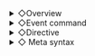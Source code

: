 <details>
<summary>◇Overview</summary>
    TPC! TPC!
   
    Pass the source file as the first argument and run
    Maker 2003 + Maniac Patch event commands and
    A tool to generate common events
   
    Grammar is loose and fluffy
   

### ◆ Boot option
    -en                    Output error log in suspicious English    
    -pop                    Show error log in message box
   
   

### ◆Type of value
    Character string                   Enclose in "" or ""
    Numeric                     Decimal and Hexadecimal (0x***)
    Array                     [element 0, element 1, ...]
    block                 { element 0, element 1, ... } or bl { element 0, element 1, ... }
    Constant definitions               Non-symbolic characters and numbers (the beginning is not allowed) and _
    meta variable                 $definition name
    event command         @command name
    subcommand             .command name
    variable                     v[id] or v:id
    Switch                 s[id] or s:id
    String variable               t[id] or t:id
    Variable Manipulation Expression               `Expression


### ◆Comment
    //                      Line comment
    /**/                    Range comment

   
### ◆Reserved words
    def              
    defs              
    defv              
    deft              
    vname
    sname
    tname
    cev
    mev
    mep
    bl
    v
    s
    t
    gv
    gs
    gt
    items
    actors
    members
    ev
    self
    player
    boats
   
    airships
   
    sys
    __fn
    __loop
    __if
    __id
    __str
    __defined



### ◆Common event
    cev

    [argument]
    Array                 Event ID
    Number                 Event ID
    .id(a)              Event ID
   
    String               Event name
    .name(a)            Event name    
   
    .auto              Start condition Automatic start
    .parallel          start condition parallel processing
    .beginBattle        Starting condition At the start of the default battle
    .battleParallel    Start condition Parallel processing in default battle
    .beCalled          Start condition When called (default)
    .cond(n)            Event appearance condition switch
    .ev(n)
    Others               Execution details


    [Sample]
    cev 4, "qwe", .parallel, {      // common event[4] name=qwe  Parallel processing
        "msg"
    }
   

### ◆ Map event
    mev
   
    [argument]
    Array                  
    Number                  
    .id(n)              Event ID
   
    String              
    .name(n)            event name
   
    .parent(n)
    .map(n)            Map ID to place
    .pos(x, y)          Placement position (square)
   
   
    The last specified map ID and event ID will be remembered
    The initial value of the map ID that was memorized when the event was created will be inherited.

   
### ◆Map event page
    mep
   
    [argument]
    Array                  
    Number                  
    .id(n)              Page ID
   
    .ev
    Block             Event Command

    .parent              
    .mev                Map Event ID
   
    .grandParent
    .map                Map ID
   
    .decision          Start condition When the decision key is pressed (default)
    .touched            Start condition When touched by the main character
    .beTouched          Start condition When touched from an event
    .auto              Start condition Automatic start
    .parallel          start condition parallel processing
   
    .body(a, b)        Walking graphic a and position in file b
    .trans
    .transparent        Make the walking graphic translucent
   
    .anim(*)            Animation Settings
        .normal        Normal (default)
        .fixDir        Fixed orientation
        .step          (Normal or fixed orientation) with step
        .fix            Graphics completely fixed
        .spin          4 animations
        .noWalk        Disable walking
       
    .priority(*)        Priority type
        .low            Below the normal character (default)
        .middle        Does not overlap with normal characters
        .high          Above normal characters
       
    .disableOverlap    Does not overlap with another event
   
    .dir(*)            Event Orientation
        .up           
        .right         
        .down          Down (default)
        .left          Left
       
    .pattern            Graphic pattern
        .left               
        .middle        (default)
        .right
   
    .cond(*)            Appearance condition
        Comparison operation         Variable l is equal to r
       
        .sw1(n)        Switch n is on
        .sw2(n)        Switch n is on
        .item(n)        Possess item n
        .actor(n)      Hero n is at the party
        .timer1(n)      Remaining seconds of timer 1 is less than or equal to n
        .timer2(n)      Remaining seconds of timer 2 is less than or equal to n
       
    .action(*)          Action
        .freq(n)        Movement frequency
        .speed(n)      Movement speed
        .repeat        Repeat an action
        .skippable      Ignore if not moveable (default)
        .unskippable    Don't ignore regardless of moveability
       
        .random        Random move
        .vert          Up and down round trip
        .horiz          Left and right round trip
        .approach      Approach the hero
        .away          Run away from the main character
       
        .custom(*)
        Block         Designate movement route

       
    [Moving route]
    .moveUp
    .moveRight
    .moveDown
    .moveLeft
    .moveUpperRight
    .moveLowerRight
    .moveUpperLeft
    .moveLowerLeft
    .moveRandom
    .moveToward
    .moveAway
    .moveForward
    .faceUp
    .faceRight
    .faceDown
    .faceLeft
    .turnRight
    .turnLeft
    .turnBack
    .turnSide
    .turnRandom
    .turnToward
    .turnAway
    .pause
    .beginJump
    .endJump
    .fixDir
    .unfixDir
    .speedUp
    .speedDown
    .freqUp
    .freqDown
    .switchOn(id)
    .switchOff(id)
    .setBody(file, idx)
    .se(file, vol, pitch, balance)
    .beginThrough
    .endThrough
    .pauseAnim
    .resumeAnim
    .transUp
    .transDown

   
    The initial values of the map ID and event ID that were memorized when the page was created will be inherited.


### ◆ Setting switch/variable names
    sname/vname
   
   
    [argument]
    Array/Number           Current ID
    String               Name currently assigned to ID
   
    .expand(a)         Secure the minimum number of elements a
    .shrink            Remove trailing blank name elements

    .pad(a)            Add an empty character name to a items from the current ID
    .pad(a)            Add an empty character name to the specified range a

    .wipe              Clear all original names
    .append            Do not clear original name (default)



### ◆ Command notation
    @name.subname(arg1, arg2, ...)   
    @name.subname arg1, arg2, ...
    @name.subname arg1  arg2  ...
    @name.subname {
        arg1
        arg2
        ...
    }
   
    Some arguments take additional arguments
   
    @name.subname arg1(subarg1, ...), arg2
   
   
    As a general rule, command arguments are in no particular order (*there are exceptions),
    The order of arguments is fixed
    Unnecessary command arguments can be omitted.
   
   
    Subcommands with a fixed number of arguments return excess arguments.
   
    @timer.set5.timer2
   
    The command above is interpreted as follows,
   
    @timer(.set(5, .timer2))
   
    The return sets the value as expected
   
    @timer(.set(5), .timer2)
   
   
    If the argument is an array, the argument can be written between @name and .subname
   
    @pic.erase [10]
    @pic[10].erase
   
    The last @name described is remembered and can be omitted when using the same one continuously
    Also, arguments written between @name and .subname are inherited
   
    @pic[2].show "qwe"
    .move.pos(160, 120).time(6).wait    //@> Move picture: [2]
    .erase                              //@> Erase Picture: [2]
   
   
    Multiple operations on the same item will be overwritten by the last change
   
    @party.item[1].add(5).sub(3)        //@> Increase or decrease item: item[1] -= 3
   

</details>
<details>
<summary>◇Event command</summary>
    @msg.show                  Show text    
    @msg.opt                    Setting text options
    @msg.option                Set text options
    @msg.face
    @msg.choice
    @msg.input
    @msg.inputNum
    @msg.hook                   
   
    @timer
   
    @party.money
    @party.item
    @party.member
   
    @actor.exp
    @actor.level
    @actor.param
    @actor.skill
    @actor.equip
    @actor.equipment
    @actor.hp
    @actor.mp
    @actor.state
    @actor.recoverAll
    @actor.damage
    @actor.name
    @actor.nickname
    @actor.face
    @actor.faceset
    @actor.body
    @actor.charset
    @actor.inputName
    @actor.class
    @actor.cmd
    @actor.multipleAct
   
    @player.setPos
    @player.getPos
    @player.trans
    @player.transparent
   
    @vehicle.body
    @vehicle.charset
    @vehicle.ride
    @vehicle.setPos
   
    @sys.bgm
    @sys.se
    @sys.skin
    @sys.transition
    @sys.call
    @sys.limitation
    @sys.gameover
    @sys.reset
    @sys.shutdown
    @sys.gameOpt
    @sys.gameOption
    @sys.wait
    @wait
    @sys.getInfo
    @sys.fullscreen
    @sys.partyMenu
    @sys.menuAccess
    @sys.loadMenu
    @sys.optionMenu
   
    @shop
    @inn
   
    @map.getPlayerPos
    @map.setPlayerPos
    @map.setVehiclePos
    @map.setEv
    @map.setEvPos
    @map.setEventPos
    @map.getTerrain
    @map.getEv
    @map.tileset
    @map.parallax
    @map.replaceTile
    @map.rewrite
   
    @scr.hide
    @scr.show
    @scr.tint
    @scr.flash
    @scr.shake
    @scr.scroll
    @scr.weather
   
    @btl.encounterRate
    @btl.begin
    @btl.atbMode
    @btl.hook
    @btl.atb
    @btl.cmdex
    @btl.getInfo
    @btl.forceEscape
    @btl.if
    @btl.cev
    @btl.abort
    @btl.backdrop
    @btl.anim
   
    @enemy.hp
    @enemy.mp
    @enemy.state
    @enemy.appear
   
    @pic.show
    @pic.move
    @pic.erase
    @pic.strpic
    @pic.getInfo
    @pic.setId
    @pic.setPixel
    @pic.drawTile
   
    @img.save
   
    @label.set
    @label.jump
    @goto
   
    @loop
    @countUp
    @countDown
    @while
    @doWhile
    @foreach
    @break
    @continue
   
    @bgm.play
    @bgm.stop
    @bgm.fadeout
    @bgm.store
    @bgm.restore
   
    @se.play
    @se.stop
   
    @movie.play
   
    @key.input
    @key.inputEx
   
    @anim.show
   
    @ev.setPos
    @ev.swap
    @ev.setAction
    @ev.setAnim
    @ev.flash
    @ev.execAction
    @ev.stopAction
    @ev.abort
    @ev.erase
    @ev.call
    @call
   
    @save.getInfo
    @save.save
    @save.load
   
    @gsave
    @mouse
    @comment
    @cmd
    @if
    v
    s
    t
   
    @raw
   
   
### ◆ Text <a id='Text'></a>
    @msg.show
   
    [argument]
    String                   Text
    .br                    Line break
    Other                   Convert to string
   
    Multiple arguments are concatenated
    In addition, the following description in the source is interpreted as text display
   
    Single string             "txt" or "sentence"
   
   
   
### ◆ Display Text Options <a id='Display Text Options'></a>
    @msg.opt
   
    [argument]
    .opaq                  Normal window (default)
    .trans             
    .transparent            Transparent window
    .top                    Top placement
    .middle                centered
    .bottom                Bottom alignment (default)
    .varyPos                Change the placement to match the main character
    .allowEventMove        Allow moving events while viewing
   
    .size(a, b)            Text window width a and height b 0, no change
   
    .font(a, b)            Text window font name a and size b
   
   
### ◆ Change Faceset <a id='Change Faceset'></a>
    @msg.face
   
    [argument]
    Character string                   File name
    String variable               File name
   
    Numeric value                     File index
    Variable                     File index
    a..b                    Animated index a~b
   
    .left                  Left alignment (default)
    .right                  Right placement
    .hrev                
    .hreverse              Flip horizontally
    .force                  Forced change even in situations where movement is suppressed, such as when text is being displayed.

    [Arguments for animation]
    .interval(a, b, c)      Wait time. Base frame a, random number increase/decrease b, flag c to limit random numbers to addition
    .fpc(a, b, c)           Display time for one image. Base frame a, random number increase/decrease b, flag c to limit random numbers to addition
    .once                  Do not loop animation
    .loopback(a)            Loop back after finishing the specified range. Flag a for whether to set an interval by wrapping
   

### ◆ Show Choices<a id='Show Choices'></a>
    @msg.choice

    [argument]
    .case                  Each choice
    .cancel                Cancel behavior
   
    [argument of case]   
    String                   Choice text
    Others                     Execution details of options
   
    [argument for cancel]
    String                   Optional Choice Text
    Numeric                     Index of optional choices
    .ignore                Ignore (default)
    Others                     Execution contents at the time of cancellation
   

### ◆ Input Number <a id='Input Number'></a>
    @msg.input
    @msg.inputNum
   
    [argument]
    .digit(n)         Number of digits
    .dst(n)            Variable to receive result
   
   
### ◆ TPC | Control Text Processing <a id='TPC | Control Text Processing'></a>
    @msg.hook
   
    .e                  Watch for \e in sentences
    .showing            Monitor window creation
    .closing            Observe window destruction
    .blit              Monitor character drawing
   
    .cev(a)            Common event a to receive notification
   
    .sys(v[a], t[b])    Head a of variables that receive arguments from the system, head b of string variables
    .user(v[a], t[b])  Head a of variables that receive arguments from the user, head b of string variables
   
   
   
### ◆ Timer Operation <a id='Timer Operation'></a>
    @timer

    [argument]
    .set(n)            seconds
    .start              start
    .stop              stop
    .show              Show Timer
    .continueInBattle  Continue during battle
    .timer1            Operate timer 1 (default)
    .timer2            Operate timer 2
   
   
### ◆Change Gold<a id='Change Gold'></a>
    @party.money
   
    [argument]
    .add(n)            Increase value
    .sub(n)            Decrease value

   
### ◆ Change Items<a id='Change Items'></a>
    @party.item
   
    [argument]
    Array                 Item ID
    .add(n)            Increase value
    .sub(n)            Decrease value


### ◆ Change Party Member <a id='Change Party Member'></a>
    @party.member
   
    [argument]
    .add(n)            Actor to join
    .sub(n)            Leaving actor


### ◆ Change EXP<a id='Change EXP'></a>
    @actor.exp
   
    [argument]
    Array                 Target actor ID
    .all                Target all party members
    .add(n)            Increase value
    .sub(n)            Decrease value
    .notify            Show level up message


### ◆ Change Level <a id='Change Level'></a>
    @actor.level
   
    [argument]
    Array                 Target actor ID
    .all                Target all party members
    .add(n)            Increase value
    .sub(n)            Decrease value
    .notify            Show level up message


### ◆Change Parameters <a id='Change Parameters'></a>
    @actor.param
   
    [argument]
    Array                 Target actor ID
    .all                Target all party members
    .add(n)            Increase value
    .sub(n)            Decrease value
    .hp                Change item to max HP
    .mp                Increase or decrease items to maximum MP
    .atk                Change item to attack power
    .def                Change item to defense
    .mag                Make the increase/decrease item mental
    .spd                Make the increase/decrease item agility
   
   
### ◆ Change Skills <a id='Change Skills'></a>
    @actor.skill
   
    [argument]
    Array                 Target actor ID
    .all                Target all party members
    .add(n)            Skill ID to learn
    .sub(n)            Forgetting Special Skill ID

   
### ◆ Change Equipment <a id='Change Equipment'></a>
    @actor.equipment
   
    [argument]
    Array                 Target actor ID
    .all                Target all party members
    .add(n)            Item ID to equip
    .removeWeapon      Remove Weapon
    .removeShield      Remove the shield
    .removeHelm        Remove the helmet
    .removeArmor        Remove Armor
    .removeAccessory    Remove the decoration
    .clear              Remove all equipment
   

### ◆Change HP <a id='Change HP'></a>
    @actor.hp

    [argument]
    Array                 Target actor ID
    .all                Target all party members
    .add(n)            Increase value
    .sub(n)            Decrease value
    .possibleDie         Allow Manipulation Death    
   
### ◆Change MP <a id='Change MP'></a>
    @actor.mp

    [argument]
    Array                 Target actor ID
    .all                Target all party members
    .add(n)            Increase value
    .sub(n)            Decrease value


### ◆ Change State <a id='Change State'></a>
    @actor.state

    [argument]
    Array                 Target actor ID
    .all                Target all party members
    .add(n)            Status to add
    .sub(n)            Status to release
 
 
### ◆ Recover All <a id='Recover All'></a>
    @actor.recoverAll
   
    [argument]
    Array                 Target actor ID
    .all                Target all party members
   

### ◆ Damage Processing <a id='Damage Processing'></a>
    @actor.damage
   
    [argument]
    Array                 Target actor ID
    .all                Target all party members
    .value(n)          Base damage
    .defModifier(n)    Defense Influence
    .magModifier(n)    Influence of Mental Strength
    .variance(n)         Variance
    .dst(n)            Variable to receive damage value

   
### ◆ Change Actor Name <a id='Change Actor Name'></a>
    @actor.name
   
    [argument]
    Array                 Target actor ID
    String               Name

   
### ◆ Change Actor Nickname <a id='Change Actor Nickname'></a>
    @actor.nickname
   
    [argument]
    Array                 Target actor ID
    String               Title


### ◆ Change Actor Graphic <a id='Change Actor Graphic'></a>
    @actor.body
   
    [argument]
    Array                 Target actor ID
    Character string               File name
    Numeric value                 File index
    .trans              Make translucent

### ◆ Change Actor Faceset <a id='Change Actor Faceset'></a>
    @actor.face
   
    [argument]
    Array                 Target actor ID
    Character string               File name
    Numeric value                 File index
   

### ◆ Change Vehicle Graphic <a id='Change Vehicle Graphic'></a>
    @vehicle.body
   
    [argument]
    Character string               File name
    Numeric value                 File index
    .boat              Targets small boats
    .ship              Target large ships
    .airship            Target an airship
   

### ◆ Change System BGM <a id='Change System BGM'></a>
    @sys.bgm

    [argument]
    Character string               File name
    .battle            Target battle BGM
    .endBattle          Target the battle end BGM
    .inn                Target inn BGM
    .boat              Target small ship BGM
    .ship              Target large ship BGM
    .airship            Target airship BGM
    .gameover          Target game over BGM
    .opt(a, b, c, d)     Set fade-in time, volume, tempo and balance of BGM    

   
### ◆ Change System SE <a id='Change System SE'></a>
    @sys.se
   
    [argument]
    .cursor            Target Cursor SE
    .decision          Target Decision SE
    .cancel            Target Cancel SE
    .buzzer            Target Buzzer SE
    .escape            Target escape SE
    .enemyAttack        Target enemy attack SE
    .enemyDamage        Target enemy damage SE
    .actorDamage        Targets allied damage SE
    .avoid              Target avoid SE
    .defeat            Target Repel SE
    .item              Target item use SE
    .opt(a, b, c)       Set SE volume, tempo and balance    


### ◆ Change System Graphic <a id='Change System Graphic'></a>
    @sys.skin
   
    [argument]
    Character string               File name
    .stretch           
    .tiled              Tile
    .gothic            MS Gothic
    .mincho            MS Mincho
   
   
### ◆ Change Screen Transition <a id='Change Screen Transition'></a>
    @sys.transition
   
    [argument]
    Numeric value                 Switching method
    .transfer_hide      Move (delete)
    .transfer_show      Move (show)
    .beginBattle_hide  Begin battle (delete)
    .beginBattle_show  Begin battle (show)
    .endBattle_hide    End battle (delete)
    .endBattle_show    Battle end (show)


### ◆  Change location
### ◆ Transfer Player <a id='Transfer Player'></a>
    @map.setPlayer
    @map.setPlayerPos 
    @player.setPos
   
    [argument]
    Array                 Map ID
    .pos(x, y)           coordinates
    .retain            Retain the orientation of the player (only when a constant is specified, default)
    .up                Looking up (only when a constant is specified)
    .right              Turn right (only when a constant is specified)
    .down              Looking down (only when a constant is specified)
    .left              Turn left (only when a constant is specified)

   
### ◆ Get Player Location <a id='Get Player Location'></a>
    @map.getPlayerPos
    @map.getPlayer
    @player.getPos
   
    [argument]
    Argument 0               Map ID storage variable
    Argument 1               x-coordinate storage variable
    Argument 2               y-coordinate storage variable

   
### ◆ Get On/Off Vehicle <a id='Get On/Off Vehicle'></a>
    @vehicle.ride


### ◆Set Vehicle Location <a id='Set Vehicle Location'></a>"
    @map.setVehicle
    @map.setVehiclePos
    @vehicle.setPos
   
   
    [argument]
    Array                 Map ID
    .pos(x, y)           coordinates
    .boat              Small boat
    .ship              Large ship
    .airship           
    .retain            Retain orientation (default)
    .up                Looking up
    .right              Turn right
    .down              Looking down
    .left              Turn left
   

### ◆ Set Event Location <a id='Set Event Location'></a>
    @map.setEv
    @map.setEvPos
    @ev.setPos
   
    [argument]
    Array                 Event ID
    .player            Protagonist
    .boat              Small boat
    .ship              Large ship
    .airship           
    .self              This event
   
    .pos(x, y)           coordinates
   
    .retain            Retain orientation (default)
    .up                Looking up
    .right              Turn right
    .down              Looking down
    .left              Turn left
    .face(x)            Face x (up = 0, right, down, left)
   
   
### ◆ Swap Event Location <a id='Swap Event Location'></a>
    @ev.swap
   
    [argument]
    Array                 Event ID
    Numeric value                 ID to be exchanged
    .self              Set the exchange target to this event
   

### ◆ Get Terrain ID <a id='Get Terrain ID'></a>
    @map.getTerrain
   
    [argument]
    .pos(x, y)           coordinates
    .dst(n)            Destination

   
### ◆ Get Event ID <a id='Get Event ID'></a>
    @map.getEv
   
    [argument]
    .pos(x, y)           coordinates
    .dst(n)            Destination

   
### ◆ Hide Screen <a id='Hide Screen'></a>
    @scr.hide
   
    [argument]
    Number                 How to delete
    .default            Follow system switching method (default)


### ◆ Show Screen <a id='Show Screen'></a>
    @scr.show
   
    [argument]
    Numeric value                 Display method
    .default            Follow system switching method (default)


### ◆ Tint Screen <a id='Tint Screen'></a>
    @scr.tint
   
    [argument]
    .rgbs(r, g, b, s)  red, green, blue, saturation
    .time(n)            Time to change n * 0.1 sec
    .wait              Wait until completion


### ◆ Flash Screen <a id='Flash Screen'></a>
    @scr.flash
   
    [argument]
    .rgbv(r, g, b, v)  red, green, blue, strength
    .once(n)            Execute only once Time n * 0.1 sec
    .begin(n)          Flash start time n * 0.1 sec
    .end                  Flash end
    .wait              Wait until completion

   
### ◆ Shake Screen <a id='Shake Screen'></a>
    @scr.shake
   
    [argument]
    .value(a, b)        Strength, Speed
    .once(n)            Execute only once Time n * 0.1 sec
    .begin(n)          Shake start time n * 0.1 sec
    .end                  Shake end
    .wait              Wait until completion

   
### ◆ Scroll Map <a id='Scroll Map'></a>
    @scr.scroll
   
    [argument]
    .fix                  fixed
    .unfix              Unfix
    .restore            Restore position
    .shift(n)          Shift n squares
    .pxShift(h, v)      Shift the specified value horizontally and vertically in units of pixels
    .set(x, y)          Specify coordinates in pixels
    .up
    .right
    .down
    .left              Direction when operation is shift
    .speed(n)          When the operation is shift/restore Movement speed 1-6
              .
    .time              When the operation is pxShift/set Frame to move
    .wait              Wait until completion
    .center            When the operation is set Treat the specified value as the center coordinate
    .relative          When the operation is set Treat the specified value as relative coordinates from the current position
   
   
### ◆ Weather Effect Settings <a id='Weather Effect Settings'></a>
    @scr.weather
   
    [argument]
    .none              None
    .rain                   
    .snow              snow
    .mist              Fog
    .sandstorm         
    .weak              Effect Strength Weak
    .medium            Effect Strength Medium
    .strong            Effect Strength Strong
   

### ◆ Show Picture <a id='Show Picture'></a>
    @pic.show
   
    [argument]
    Array                 Picture ID
    Character string               File name
    String variable           File name
   
    .pos(x, y)           coordinates
    .center            Center coordinates
    .topLeft            Top left coordinates
    .bottomLeft        Bottom left coordinates
    .topRight          Upper right coordinate
    .bottomRight        Bottom right coordinate
    .top                top coordinate
    .bottom            Bottom coordinates
    .left              left coordinate
    .right              right coordinate
   
    .scrollWithMap      Linked map scroll
    .useChromakey      With transparent color
    .chromakey(n)      Specify whether to use transparent color
   
    .scale(n)          Scale factor n%
    .scale2(a, b)      Horizontal expansion rate a%, Vertical b%
   
    .trans(n)              
    .transparency(n)    Transparency
    .rgbs(r, g, b, s)   Hue
   
    .rotate(n)          Rotate effect
    .wave(n)            Wave effect
    .angle(a, b)        Angle designation effect a / b
   
    .multi              Multiplication
    .add                Add
    .overlay            overlay
   
    .hrev
    .hreverse          Flip horizontally
    .vrev
    .vreverse          Flip vertically
    .hvrev
    .hvreverse          Flip horizontally/vertically
   
    .repl(a, b)        Replace letter a at the end of file name with variable b
   
    .grid(a, b)       Split by a, b as a sprite sheet
    .cell(n)            Display ID of the sprite sheet
   
    .anim(n)          
    .animation(n)      Animate the sprite sheet (display frame n per sheet)
    .rangeAnim(a, b, c) Animate with ID[b..c] (display frame a per frame)
   
    .once              Play animation only once
    .repeat            Play animation repeatedly
   
    .mapLayer          Layers in fields
    .battleLayer        Layer in battle

    .eraseWhenTransfer  Erase when moving map
    .eraseWhenEndBattle Erase when the battle ends
    .affectedByTint    Affected by screen tint
    .affectedByFlash    Affected by screen flash
    .affectedByShake    Affected by screen shake
 
 
### ◆ Move Picture <a id='Move Picture'></a>
    @pic.move
   
    [argument]
    Array                 Picture ID
   
    .pos(x, y)           coordinates
    .center            Center coordinates
    .topLeft            Top left coordinates
    .bottomLeft        Bottom left coordinates
    .topRight          Upper right coordinate
    .bottomRight        Bottom right coordinate
    .top                top coordinate
    .bottom            Bottom coordinates
    .left              left coordinate
    .right              right coordinate
   
    .scale(n)          Scale factor n%
    .scale2(a, b)      Horizontal expansion rate a%, Vertical b%
   
    .trans(n)              
    .transparency(n)    Transparency
    .rgbs(r, g, b, s)  Hue (variables can be used)
   
    .rotate(n)          Rotate effect
    .wave(n)            Wave effect
    .angle(a, b)        Angle designation effect a / b
   
    .multi              Multiplication
    .add                Add
    .overlay            overlay
   
    .hrev
    .hreverse          Flip horizontally
    .vrev
    .vreverse          Flip vertically
    .hvrev
    .hvreverse          Flip horizontally/vertically
   
    .time(n)            travel time n * 0.1 sec
    .wait              Wait until completion
 
    .relative          Specify coordinates, magnification, and transparency as relative values
    .keepRgbs          Do not change tint values
    .keepEffect        Do not change special effects
    .keepBlend          Do not change blend mode
    .keepFlip          Do not change the flip state
    .keepTime          Do not change duration
   
 
### ◆ Erase Picture <a id='Erase Picture'></a>
    @pic.erase

    [argument]
    Array                 Picture ID
    .all                Target all pictures
   

### ◆ Show Animation <a id='Show Animation'></a>
    @anim.show
   
    [argument]
    Array                 Battle Anime ID
    Numeric value                 Target event ID
    Variable                 Target event ID

    .target(n)          Target event ID
    .player            player
    .boat              Small boat
    .ship              Large ship    
    .airship           
    .self              This event
   
    .picTarget(a)     Follow picture a
    .pos(a, b)          Display at specified coordinates (a, b)
    .bind(a, b)        Follow the value of variables (a, b)
   
    .buffer(a)         Play in buffer a
   
    .reverse(a)       Whether to reverse a
    .wait              Wait until completion
    .tiled              Arrange across the screen

    * picTarget/pos/bind cannot be used with tiled


### ◆ Show/Hide Player  <a id='Show/Hide Player'></a>
    @player.trans
    @player.transparent

    [argument]
    Numeric value                 Specify status with numeric value
    .on                Transparent
    .off                Unlock
   

### ◆ Flash Event <a id='Flash Event'></a>
    @ev.flash
   
    [argument]
    Array                 Event ID
    .player            player
    .boat              Small boat
    .ship              Large ship    
    .airship           
    .self              This event
   
    .rgbv(r, g, b, v)  red, green, blue, strength
    .time(n)            Time taken for action n * 0.1 sec
    .wait              Wait until completion
   

### ◆ Set Move Route <a id='Set Move Route'></a>
    @ev.setAction
   
    [argument]
    Array                 Event ID
   
    .act
    block             subcommand
   
    .player            player
    .boat              Small boat
    .ship              Large ship    
    .airship           
    .self              This event
   
    .freq(n)            Movement frequency
    .repeat            Repeat an action
    .skippable          Ignore if not moveable (default)
    .unskippable        Do not ignore regardless of moveability

    [subcommand]
    .moveUp
    .moveRight
    .moveDown
    .moveLeft
    .moveUpperRight
    .moveLowerRight
    .moveUpperLeft
    .moveLowerLeft
    .moveRandom
    .moveToward
    .moveAway
    .moveForward
    .faceUp
    .faceRight
    .faceDown
    .faceLeft
    .turnRight
    .turnLeft
    .turnBack
    .turnSide
    .turnRandom
    .turnToward
    .turnAway
    .pause
    .beginJump
    .endJump
    .fixDir
    .unfixDir
    .speedUp
    .speedDown
    .freqUp
    .freqDown
    .switchOn(id)
    .switchOff(id)
    .setBody(file, idx)
    .se(file, vol, pitch, balance)
    .beginThrough
    .endThrough
    .pauseAnim
    .resumeAnim
    .transUp
    .transDown
   

### ◆ TPC | Add Move Route <a id='TPC | Add Move Route'></a>
    @ev.addAction
   
    [argument]
    .moveUp(n)
    .moveRight(n)
    .moveDown(n)
    .moveLeft(n)
    .moveUpperRight(n)
    .moveLowerRight(n)
    .moveUpperLeft(n)
    .moveLowerLeft(n)
    .moveRandom(n)
    .moveRandom(n)
    .moveToward(n)
    .moveAway(n)
    .moveForward(n)            Move n steps to each
    .move(a, b)               Move b steps to a
   
    .faceUp
    .faceRight
    .faceDown
    .faceLeft
    .turnRight
    .turnLeft
    .turnBack
    .turnSide
    .turnRandom
    .turnToward
    .turnAway
    .face(a)                    Face a
   
    .pause
   
    .beginJump
    .endJump
    .jump (a), (b)              Jump a on the x-axis and b on the y-axis from the current position
   
    .fixDir
    .unfixDir
    .setBody(file, idx)
    .se(file, vol, pitch, balance)
    .beginThrough
    .endThrough
    .pauseAnim
    .resumeAnim                  

    .speed(n)                  Set movement speed (-3~2)
    .freq(n)                    Set movement frequency (0-7)
    .switch(id, val)            Switch ID, boolean
    .trans(n)                  Transparency setting (0~7)
   
   
    [Argument a of .move]
    00: Move up
    ...
    11: Forward


    [.face argument a]
    00: Look up
    ...
    10: Face opposite the main character
   
   

### ◆ Wait for All Movement <a id='Wait for All Movement'></a>
    @ev.execAction
   

### ◆ Stop All Movement <a id='Stop All Movement'></a>
    @ev.stopAction

   
### ◆ Wait<a id='Wait'></a>
    @sys.wait
    @wait
   
    [argument]
    Number                 Time n * 0.1 sec
    Variable                 Time n * 0.1 sec
    .input              Wait for key input instead of time
    .frame              Make time units frames
   

### ◆ Play BGM <a id='Play BGM'></a>
    @bgm.play
   
    [argument]
    Character string               File name
    String variable           File name
    .opt(a, b, c, d)     Fade-in time, volume, tempo, balance    

   
    @bgm.stop
   
   

### ◆ Fadeout BGM' <a id='Fadeout BGM'></a>
    @bgm.fadeout
   
    [argument]
    Numeric value                 Fade out time
   

### ◆ Memorize BGM <a id='Memorize BGM'></a>
    @bgm.store


### ◆Play Memorized BGM <a id='Play Memorized BGM'></a>
    @bgm.restore

   
### ◆ Play SE <a id='Play SE'></a>
    @se.play
   
    [argument]
    Character string               File name
    String variable           File name
    .opt(a, b, c)       Volume, Tempo, Balance    


    @se.stop

   
### ◆ Play Movie <a id='Play Movie'></a>
    @movie.play
   
    [argument]
    Character string               File name
    .pos(a, b)         Coordinates
    .size(a, b)         Display size

   
### ◆ Key Input Processing <a id='Key Input Processing'></a>
    @key.input
   
    [argument]
    .dst(n)            Variable to receive result
    .wait              wait until pressed
    .elapsed            Variable to receive time until pressed
   
    .decision           
    .cancel
    .number
    .symbol
    .shift
    .down
    .left
    .right
    .up
   
    .lclick
    .rclick
    .mclick
    .wheelDown
    .wheelUp


### ◆ Change Tileset <a id='Change Tileset'></a>
    @map.tileset
   
    [argument]
    Numeric                 Tileset ID
    Variable                 Tileset ID
   

### ◆ Change Parallax Back <a id='Change Parallax Back'></a>
    @map.parallax
   
    [argument]
    Character string               File name
    .hloop              Loop horizontally
    .vloop              Loop vertically
    .hscroll(n)        Auto scroll horizontally
    .vscroll(n)        Auto scroll vertically

   
### ◆ Change Tile <a id='Change Tile'></a>
    @map.replaceTile
   
    [argument]
    Array                 Original Chip ID
    Number                 Chip ID to replace
    .lower              Lower
    .upper              Upper


### ◆ Set Encounter Rate <a id='Set Encounter Rate'></a>
    @btl.encounterRate
   
    [argument]
    Number                 Steps

### ◆ Set Teleportation Point ??????? <a id='Set Teleportation Point'></a>

    @raw 11810, "", 0, 1, 0, 0, 0, 1     

    @raw 11810, "", 1, 1, 9, 7, 0, 1

    @raw 11810, "", 0, 1, 0, 0, 1, 1

### ◆ Teleportation On/Off  ??????? <a id='Teleportation On/Off'></a>

    @raw 11820, "", 0

    @raw 11820, "", 1

### ◆ Set Escape Location ??????? <a id='Set Escape Location'></a>

    @raw 11830, "", 1, 0, 0, 0, 1

    @raw 11830, "", 1, 0, 0, 1, 1
    
### ◆Change Escape Access ??????? <a id='Change Escape Access'></a>

    @raw 11840, "", 0

    @raw 11840, "", 1



### ◆ TPC | Call System Functions <a id='Call System Functions'></a>
<a id='TPC | Call System Functions'></a>
    @sys.call
   
    [argument]
    .saveMenu         Save screen
    .loadMenu           Load screen    
    .partyMenu          Party Menu
    .optionMenu        Options window
    .licenseMenu         License Window    
    .debugMenu         Debug Window    
    .toggleScreen      Toggle full screen mode
    .f12                GAME RESET
   
    .pause              Pause (debug window only)

   
### ◆ TPC | Control System Functions <a id='Control System Functions'></a>
<a id='TPC | Control System Functions'></a>
    @sys.limitation
   
    [argument]
    .saveMenu          Disable save screen
    .partyMenu          Ban party menu
    .toggleScreen      Disable screen switching (F4)
    .optionMenu        Disable option window (F5)
    .debugMenu          Disable debug window (F9)
    .f12                Disable game reset (F12)
   
   
   
### ◆ Label <a id='Label'></a>
    @label.set
   
    [argument]
    Numeric value                 Label number
    Character string               Label name (number automatically assigned)
   
   
    The following description is also possible
   
    (label name):
   
   
### ◆Jump to Label <a id='Jump to Label'></a>
    @label.jump
    @goto
   
    [argument]
    Numeric value                 Label number
    Character string               Label name (number automatically assigned)

   
### ◆ Loop <a id='Loop'></a>
    Infinite loop/number of times
   
    @loop
   
    [argument]
    Number                  
    variables
    Switch             Loop count
    .inf                Infinite loop (default)
    .dst                Variable that receives the index (only when specifying the number of times)
    Others               Loop content

   
    Count Up/Count Down
   
    @countUp / @countDown
   
    [argument]
    Range                 Range to count
    .dst                Variable to receive index
    Others               Loop content

   
    Conditional loops
   
    @while / @doWhile
   
    [argument]
    Comparison operations             Conditional expressions (==, >=, <=, >, <, !=)
    .dst                Variable to receive index
    Others               Loop content
   
   
    Element enumeration
   
### ◆ TPC | foreach <a id='TPC | foreach'></a>
    @foreach
   
    [Arguments for temporary arrays]
    Array                 Elements to enumerate (constants, variables, variable numbers)
    .dst                element, variable receiving index
    Others               Loop content
   
    [Arguments for pointer arrays]
    variable                 head of array
    .cnt                Number of elements
    .dst                element, variable receiving index
    Others               Loop content

    [Arguments for map events]
    .mev
    .dst                Variable to receive event ID, index
    Others               Loop content


### ◆ Break Loop <a id='Break Loop'></a>
    @break
   
    [argument]
    Numeric value                 Number of blocks to escape
    .level(n)          Number of blocks to exit
   
   

### ◆Continue <a id='Continue'></a>
    @continue
   
    [argument]
    Numeric value                 Number of blocks to escape
    .level(n)          Number of blocks to exit
   
   

### ◆ End Event Processing <a id='End Event Processing'></a>
    @ev.abort
   

### ◆ Erase Event <a id='Erase Event'></a>
    @ev.erase
   
   
### ◆ Call Event <a id='Call Event'></a>
    @ev.call
    @call
   
    [argument]
    .cev(n)
    .cmn(n)
    .common(n)          Common Event ID
    .mev(a, b)
    .map(a, b)          map event ID, page
   

### ◆ Comment<a id='Comment'></a>
    @comment
   
    [argument]
    Character string               Comment content
   
   
### ◆ Game Over <a id='Game Over'></a>
    @sys.gameover
   
   
### ◆ Return to Title Screen <a id='Return to Title Screen'></a>
    @sys.reset
   
   
### ◆ Exit Game <a id='Exit Game'></a>
    @sys.shutdown
   
   
### ◆ MNC | Get Save Info <a id='MNC | Get Save Info'></a>
    @save.getInfo
   
    [argument]
    Array                 Save number
    .datetime(a, b)    Variables that receive date and time
    .leader(a, b)      Variable that receives the leader member's level and HP
    .level(a)          Variable to receive the level of the first member
    .hp(a)              Variable to receive the HP of the first member
    .name(a)            A string variable that receives the name of the first member
    .face(a, b, c, d)   Picture ID to draw the member's face graphic
   
   
### ◆ MNC | Save <a id='MNC | Save'></a>
    @save.save
   
    [argument]
   
    Array                 Save number
    .res(n)
    .result(n)          Variable to receive save result
   
   
### ◆ MNC | Load <a id='MNC | Load'></a>
    @save.load
   
    [argument]
   
    Array                 Save number
    .disableFileCheck  Disable file content checking
    .disableBlackout    Disable blackout on load
   
   ### ◆ MNC | End Load Processing (Do Nothing) ???????<a id='MNC | End Load Processing (Do Nothing)'></a>

    @raw 3004, ""
   
### ◆ MNC | Get/Set Mouse Position <a id='MNC | Get Mouse Position'></a> <a id='MNC | Set Mouse Position'></a>
    @mouse
   
    [argument]
    .getPos(a, b)      Variable to receive coordinates
    .setPos(a, b)       Coordinates to set
   
   
### ◆ MNC | Show String Picture <a id='MNC | Show String Picture'></a>
    @pic.strpic
   
    [argument]
    Array                 Picture ID
    String               Drawing Text
   
    .pos(a, b)          Display position
    .center            Center coordinates
    .topLeft            Top left coordinates
    .bottomLeft        Bottom left coordinates
    .topRight          Upper right coordinate
    .bottomRight        Bottom right coordinate
    .top                top coordinate
    .bottom            Bottom coordinates
    .left              left coordinate
    .right              right coordinate

    .scrollWithMap      Linked map scroll
    .useChromakey      With transparent color
    .chromakey(n)      Set transparent color
   
    .scale(n)          Scale factor n%
    .scale2(a, b)      Horizontal expansion rate a%, Vertical b%

    .trans(n)           Transparency n%
    .rgbs(r, g, b, s)   Hue
   
    .size(a, b)         Picture size
    .font(a, b)        Font name, font size
    .skin(a)            Graphic filename to use for drawing
   
    .noframe            Disable window borders
    .noGradation        Disable character gradation
    .noShadow          Disable character shadows
    .noPadding          Disable padding outside characters
   
    .nobg              Don't draw window backgrounds
    .stretch            Stretch drawing
    .tiled              Tile
   
    .bold             
    .charSpacing(n)    Character spacing
    .lineSpacing(n)    Line spacing
    .spacing(a, b)      Character/line spacing
   
    .rotate(n)          Rotate effect
    .wave(n)            Wave effect
    .angle(a, b)        Angle designation effect a / b
   
    .multi              Multiplication
    .add                Add
    .overlay            overlay
   
    .hrev
    .hreverse          Flip horizontally
    .vrev
    .vreverse          Flip vertically
    .hvrev
    .hvreverse          Flip horizontally/vertically
   
    .mapLayer          Layers in fields
    .battleLayer        Layer in battle

    .eraseWhenTransfer  Erase when moving map
    .eraseWhenEndBattle Erase when the battle ends
    .affectedByTint    Affected by screen tint
    .affectedByFlash    Affected by screen flash
    .affectedByShake    Affected by screen shake
   
   
### ◆ MNC | Get Picture Info <a id='MNC | Get Picture Info'></a>
    @pic.getInfo
   
    [Argument for rectangle]
    Array                         Picture ID
    .baseRect(a, b, c, d)       Rectangle without scaling
    .currentRect(a, b, c, d)    The current rectangle
    .goalRect(a, b, c, d)       Rectangle after moving
   
    .xywh                      Let the rectangle be x, y, w, h
    .ltrb                      Let the rectangle values ​​be left, top, right, bottom
    .cewh                      Let the rectangle values ​​be cx, cy, w, h
   
    [Argument for pixels]
    Array                         Picture ID
    .pixel(a, b, c, d)           Rectangle to get (xywh)    
   
    .dst(a)                    Result destination
    .ignoreA                    Ignore pixel alpha
    .dynamic                    Get value with effect
    .static                    Get value without effect (default)


### ◆ TPC | Edit Picture <a id='TPC | Edit Picture'></a>
    @pic.setPixel
   
    [argument]
    Array                         Picture ID
    .xywh(a, b, c, d)           Rectangle to change    
    .src(a)                    Start of variable number where pixel information is stored
   
    .opaq                      Always set pixel A to 0xFF regardless of the specified value.
    .skipTrans
    .skipTransparent            Do not apply transparent pixel data


### ◆TPC | Edit Picture (Tile) <a id='TPC | Edit Picture (Tile)'></a>
    @pic.drawTile
   
    [argument]
    Array                         Picture ID
    .xywh(a, b, c, d)           Rectangle to change    
    .src(a)                    Start of variable number where tile ID is stored
    .lower                      Draw the lower layer
    .upper                      Draw the upper layer

    .single (n)               Draw with a single tile n
    .range (n)                  Read tile IDs in the specified range from variable n

    .disableAutoTile            Disable auto-tiling in underlying drawing
    .wipe                      Clear the specified range before drawing

    .tilesetId (n)              Tileset to use for drawing
    .pattern (n)                Anime pattern
   
    *The tile ID is the same as the "Rewrite map" command.
    * Use the current map by specifying 0 for tilesetId
    * Use the same pattern as the map by specifying -1 for the pattern    

   
### ◆ TPC | Output Image <a id='TPC | Output Image'></a>
    @img.save
   
    [argument]
    .screen                    Target the game screen
    .pic(a)                    Target pictures
   
    .static                    (Picture) Does not reflect color tone/flash
    .dynamic                    (Picture) Reflect color and flash
   
    .opaq                      Make all pixels opaque (for pictures)
   
    .dst(n)                      Output file name
   
   
### ◆ MNC | Key Input Processing EX <a id='MNC | Key Input Processing EX'></a>
    @key.inputEx
   
    [argument]
    .keybd                      Get keyboard status
    .keybdWithBind              Get keyboard state with bind
    .keyCode(n)                Get key state for code n
    .joy                        Get joypad status
    .getBind                    Get the joypad binding status
    .setBind                    Set joypad binding state
   
    .src(n)                    
    .dst(n)                    Start of variable used to get or set
   
   
### ◆ MNC | Rewrite Map <a id='MNC | Rewrite Map'></a>
    @map.rewrite
   
    [argument]
    .pos(a, b)                  Start point of rewriting position
    .size(a, b)                Rewriting range
    .xywh(a, b, c, d)           Starting point and range of rewrite position
    .lower                      Make the target the lower layer
    .upper                      Make the target the upper layer
    .single(n)                  Rewrite with a single tile n
    .range(n)                  Read tile IDs in the specified range from variable n
    .disableAutoTile            Disable auto-tile processing when rewriting the lower layer


### ◆ MNC | Control Variable Array <a id='MNC | Control Variable Array'></a>
    Copy
    v[tag1].copy(v[tag2], count)

    Swap values
    v[tag1].swap(v[tag2], count)

    Ascending sort
    v[tag1].sort(count)
   
    Descending sort
    v[tag1].sortDescending(count)
   
    Shuffle
    v[tag1].shuffle(count)
   
    Enumeration of values
    v[tag1].enum(beg, count)
   
    Dereference
    v[tag1].deref(v[tag2], count)
   
    Binary operations
    v[tag1].***(v[tag2].count)
   
    .add
    .sub
    .mul
    .div
    .mod
    .or
    .and
    .xor
    .shl
    .shr
   
    [Sort/Shuffle Options]
    .sync(a)                      Head a of the array to be operated in conjunction
   
   
### ◆ MNC | Control Shared Save <a id='MNC | Control Shared Save'></a>

    Open/Close/Save/Save and Close
    @gsave.open
    @gsave.close
    @gsave.save
    @gsave.saveAndClose
   
    Switch/variable/string variable operations
    gs[a].***(s[b], count)
    gv[a].***(v[b], count)
    gt[a].***(t[b], count)
   
    copyto
    copyTo              Copy from shared save
    copy from
    copyfrom            copy to shared save
   

### ◆ MNC | Set Picture ID <a id='MNC | Set Picture ID'></a>
    @pic.setId
   
    [argument]
    Array                 Picture ID
   
    .move(a, b)         move length b to a
    .swap(a, b)         Exchange ID for length b with a
    .slide(a, b)        Shift ID by length b
   
    .ignoreError        Do not make an error for an out-of-range ID operation    



### ◆ MNC | Set Game Option <a id='MNC | Set Game Option'></a>
    @sys.gameOpt
   
    [argument]
    .pauseWhenInactive      Pause When Inactive
    .runWhenInactive        Continue running when inactive    
    .fatal(a, b, c)         Set FPS, test play, message skip
    .picLimit(n)           Set the picture ID limit
    .animLimit(n)         Set the upper limit for the number of battle animations displayed
    .fullFrame              No frame skip
    .oneFifth              Skip rendering once every 5 frames
    .oneThird              Skip rendering once every 3 frames    
    .oneHalf                Skip rendering once every two frames
    .mouse.disableMsgProcession(n)
              .
   
    .btlOrigin                Specify the display position of the default battle screen
        .center            center
        .topLeft           
        .bottomLeft       
        .topRight         
        .bottomRight       
        .top                Top
        .bottom           
        .left              left
        .right             
   
    .winFaceSize(a, b)      Text window face graphic width a, height b
   
   
    * Arguments for this command can be properly divided into multiple commands except for items that overlap
   

### ◆ MNC | Call Command <a id='MNC | Call Command'></a>
    @cmd
   
    [argument]
    Numeric value                 Command code
    String               Command string argument
    Array                 Each argument when directly specifying a numeric argument
    `[(expr), ...]      Arguments when specifying numeric arguments in a formula            
    .args(a, b)        Variable head a and number of elements b when specifying numeric arguments in a variable array

   


### ◆ Conditional Branch <a id='Conditional Branch'></a>
    @if
   
    ・Switch
        s[n]
       
        [argument]
        .isOn                    Switch is ON (default)
        .isOff                    Switch is OFF
       
   
    ・Variables
        l (op) r
       
        [op]
        Comparison operations                 Variable comparisons (==, >=, <=, >, <, !=)
   
   
    ・String variable (TPC | If stringVar)
        String variable (op) String
       
        [op]
        .eq                    l is the same as r
        .neq                      l is not r
        .contains              l contains r
        .notContains            l does not contain r

        [argument]
        .ignoreCase            Ignore Case
   
   
    ・Money
        .money
   
        [argument]
        .geq(n)                  Have more than n money
        .leq(n)                  Your money is n or less
       
   
    ・Timers 1 and 2
        .timer1
        .timer2
       
        [argument]
        .geq(n)                 Remaining seconds is n or more
        .leq(n)                Remaining seconds less than or equal to n
   
   
    ・Items    
        .item
       
        [argument]
        Array                     Item ID
        .exists                Own item
        .notExists              I don't own the item
   
   
    ・Main character
        .
       
        [argument]
        Array                     Hero ID
        .isMember              The main character is at the party
        .isNamed(n)            The main character's name is n
        .level.geq(n)          Hero's level is n or higher
        .hp.geq(n)              Hero's HP is n or more
        .hasSkill(n)            Hero can use special skill n
        .isEquip(n)            Hero is equipped with item n
        .hasState(n)            Hero is in state n
   
   
    ・Character
        .ev
       
        [argument]
        Array                     Character ID
        .player
        .boat
        .ship
        .airship
        .self                  Special Events
       
        [argument for orientation]
        .facingUp              facing up
        .facingRight            .facing right
        .facingDown            facing down
        .facingLeft            facing left
       
        [Argument for existence check]
        .exists
       
   
    ・Vehicles
        .boat
        .ship
        .airship
       
        .isDriven             
       
       
    ・Formula
        `expr                  any expression
       
       
    ・Other
        .triggeredByDecision    Start with decision key
        .bgmHasLooped          BGM goes around
        .saveExists            save exists
        .testPlay              Test play enabled
        .atbWaitMode            ATB wait enabled
        .fullscreen            Full screen state
        .rightAfterLoad        Right after loading
        .enableJoy              Joypad enabled
        .active                Window Active
        .canOutput              File output possible
       
   
   
    .elif(...)              Conditional branching in other cases and execution contents when it is satisfied
    .else(n)                What to do otherwise
   
    Others                   Execution details when the conditions are met
   
 ### ◆ TPC | If stringVar <a id='TPC | If stringVar'></a>
        (related to @if)
        String variable (op) String
       
        [op]
        .eq                    l is the same as r
        .neq                      l is not r
        .contains              l contains r
        .notContains            l does not contain r

        [argument]
        .ignoreCase            Ignore Case
   
   

### ◆ Control Switches <a id='Control Switches'></a>
    s[n].on
    s[n].off
    s[n].toggle
    s[n] = 1
    s[n] = 0
   
   
### ◆ Control Variables <a id='Control Variables'></a>

    [Operation Details]

    v[a] = b                 Assignment    
    v[a] += b              Addition    
    v[a] -= b               subtract
    v[a] *= b              Multiplication
    v[a] /= b               Division
    v[a] %= b              remainder
    v[a] |= b               Or
    v[a] &= b               And
    v[a] ^= b               Xor
    v[a] <<= b               Shl
    v[a] >>= b               Shr
   
    [Special Operands]
    item[a].count           The number of possessions of item a
    item[a].equipCount       Equip count of item a
    actor[a].level          Level of hero a
    actor[a].exp             Current experience of hero a
    actor[a].hp            HP of hero a
    actor[a].mp             MP of hero a
    actor[a].mhp            Maximum HP of hero a
    actor[a].mmp             Maximum MP of hero a
    actor[a].atk           Attack power of hero a
    actor[a].def            Defense of hero a
    actor[a].mag            Mental strength of main character a
    actor[a].spd             Agility of hero a
    actor[a].weapon         Weapon ID of hero a
    actor[a].shield        Shield ID of hero a
    actor[a].armor          Armor ID of hero a
    actor[a].helm          Helm ID of hero a
    actor[a].accessory     Accessory ID of hero a    
    actor[a].id           ID of actor a
    actor[a].gauge          ATB gauge for hero a
    actor[a].reqExp         Exp required for hero a's next level
    member[a].***          *** of party member a (same as .actor)
    ev[a].mapId            Map ID of event a
    ev[a].x               X coordinate of event a
    ev[a].y                Y coordinate of event a
    ev[a].dir             Orientation of event a
    ev[a].scrx               Screen X of event a
    ev[a].scry              Screen Y of event a
    ev[a].id                ID of event a
    enemy[a].hp            HP of enemy character a
    enemy[a].mp            MP of enemy character a
    enemy[a].mhp            Maximum HP of enemy character a
    enemy[a].mmp           Maximum MP of enemy character a
    enemy[a].atk            Attack power of enemy character a
    enemy[a].def            Defense of enemy character a
    enemy[a].mag            Character a's mental strength
    enemy[a].spd            Agility of enemy character a
    enemy[a].id            ID of enemy character a
    enemy[a].gauge          Enemy character a's ATB gauge
    sys.money              Money
    sys.timer1               Remaining seconds of timer 1
    sys.timer2             Remaining seconds of timer 2
    sys.memberCount         Number of party members
    sys.saveCount           Number of saves
    sys.battleCount         Number of battles
    sys.winCount            Number of wins
    sys.loseCount           Number of losses    
    sys.escapeCount         Number of escapes
    sys.tick                 MIDI playing position
    sys.date                Date
    sys.time                Time
    sys.frame              Elapsed frame
    sys.version            Version of Maniacs
    rnd(a, b)                
    pow                      
    sqrt                   
    sin                     
    cos
    atan2
    min
    max
    abs
    clamp
    muldiv
    divmul
    between                Mathematical functions that can be used in variable manipulation expressions
    lerp(a, b, t, td)       a + (t / td) * (b - a)
    sum(id, cnt)            Total value of v[id]..v[id+cnt-1]      
    amin(id, cnt)          Minimum of v[id]..v[id+cnt-1]
    amax(id, cnt)          Maximum value of v[id]..v[id+cnt-1]
   
   
### ◆ TPC | Control String Variables <a id='TPC | Control String Variables'></a>
    t[n]
    t[v[n]]
    t[a..b]
    t[v[a]..v[b]]

    [Operation Details]
    .asg                    Assignment
    .cat                    Concatenation
   
    [string operand]
    String                   Value
    .min(n)                Minimum number of characters
    .extract                Variable expansion within strings
   
    [numeric operand]
    Number                     Value
    .min(n)                Minimum number of digits
   
    [Switch Operands]
    Switch                 Value
    .min(n)                Minimum number of characters
   
    [name operand]
    .actor[a].name
    .skill[a].name
    .item[a].name
    .enemy[a].name
    .troop[a].name
    .terrain[a].name
    .element[a].name
    .state[a].name
    .anim[a].name
    .tileset[a].name
    .s[a].name
    .v[a].name              
    .t[a].name            
    .cev[a].name          
    .class[a].name          
    .anim2[a].name          
    .map[a].name            
    .mev[a].name            
    .member[a].name        Data type
    .static                Get database value
    .dynamic                Get game data value
    .extract                Variable expansion within strings
   
    [description operand]
    .actor[a].desc
    .skill[a].desc
    .item[a].desc
    .member[a].desc        Data type
    .static                Get database value
    .dynamic                Get game data value
    .extract                Variable expansion within strings
   
    [operands of concatenation]
    .cat(a, b, c)           String
    .extract                Variable expansion within strings
   
    [insert operand]
    .ins(a, b, c)          base string a, index b, insertion string c
    .extract                Variable expansion within strings
   
    [operand for partial deletion]
    .rem
    .remove(a, b, c)         base string a, index b, number of characters c
    .extract                Variable expansion within strings
   
    [operand for replacement]
    .rep(a, b, c)          base string a, search string b, replacement string c
    .extract                Variable expansion within strings
   
    [operand of replacement (regular expression)]
    .exrep(a, b, c)      
    .exRep(a, b, c)        Base String a, Search Term b, Replacement String c
    .first                  Only replace the first matching string
    .extract                Variable expansion within strings
   
    [Cut Operand]
    .subs(a, b, c)           base string a, index b, number of characters c
    .extract                Variable expansion within strings
   
    [array operand]
    .join(a, b, c)          delimiter a, first element b, number of elements c
    .extract                Variable expansion within strings
   
    [file operands]
    .file(a)               File name a
    .sjis                  Set encoding to shift-jis
    .utf8                  Set encoding to utf-8
    .extract                Variable expansion within strings

   
👆 Character string variable (numericalization)
    [Target]
    t[n]
    t[v[n]]
    t[a..b]
    t[v[a]..v[b]]

    [Operation Details]
    .toNum(a, *)            Numericalize and output to variable a
   
    [*(optional)]
    .extract                Variable expansion within strings
    .hex                    Convert as hexadecimal
   
   
👆 Character string variable (get length)
    [Target]
    t[n]
    t[v[n]]
    t[a..b]
    t[v[a]..v[b]]

    [Operation Details]
    .getLen(a)             Output length to variable a

   
👆 Character string variable (search)
    [Target]
    t[n]
    t[v[n]]
    t[a..b]
    t[v[a]..v[b]]

    [Operation Details]
    .inStr(a, b, *)        Output the occurrence position of string a to variable b
   
    [*(optional)]    
    .beg(a)                Search start position (number of characters)
    .extract                Variable expansion in search strings
    .hex                    Convert as hexadecimal numbers when expanding numbers


👆 Character string variable (search by regular expression)
    [Target]
    t[n]
    t[v[n]]
    t[a..b]
    t[v[a]..v[b]]

    [Operation Details]
    .exInStr(a, b, *)      Output the occurrence position of search term a to variable b
   
    [*(optional)]    
    .beg(a)                Search start position (number of characters)
    .extract                Variable expansion in search strings
    .hex                    Convert as hexadecimal numbers when expanding numbers


👆 Character string variable (extracted by regular expression)
    [Target]
    t[n]
    t[v[n]]
    t[a..b]
    t[v[a]..v[b]]

    [Operation Details]
    .exMatch(a, b, c, *)    Output capture of search term a to b, appearance position to c
   
    [*(optional)]    
    .beg(a)                Search start position (number of characters)
    .extract                Variable expansion in search strings
    .hex                    Convert as hexadecimal numbers when expanding numbers


👆 String variable (split)
    [Target]
    t[n]
    t[v[n]]
    t[a..b]
    t[v[a]..v[b]]

    [Operation Details]
    .split(a, b, c, *)      Output the array split by string a to string variable b and the number of splits to variable c.
   
    [*(optional)]
    .extract                Variable expansion within split strings
    .hex                    Convert as hexadecimal numbers when expanding numbers


👆 Character string variable (file output)
    [Target]
    t[n]
    t[v[n]]
    t[a..b]
    t[v[a]..v[b]]

    [Operation Details]
    .toFile(a, *)          Output to file name a
   
    [*(optional)]
    .sjis                  Set encoding to shift-jis
    .utf8                  Set encoding to utf-8
    .extract                Variable expansion of file name strings
    .hex                    Convert as hexadecimal numbers when expanding numbers


   
👆 Character string variable (cut out one line)
    [Target]
    t[n]
    t[v[n]]
    t[a..b]
    t[v[a]..v[b]]

    [Operation Details]
    .popLine(a, *)          Output the extracted line to a
   
    [*(optional)]
    .extract                String variable expansion
    .hex                    Convert as hexadecimal numbers when expanding numbers


   
### ◆ TPC | Get Game Info <a id='TPC | Get Game Info'></a>
    @sys.getInfo
   
    [common arguments]
    Variable                     Result destination
    .dst                    Result destination
   
    [Map Size]
    .mapSize                Get w, h of map    
   
    -> dst[0] ~ dst[1]
   
   
    [Tile ID]
    .tiles(x, y, w, h)       Get the tile ID of the map rectangle xywh
    .lower                  Get Lower
    .upper                  Get upper
   
    -> dst[0] ~ dst[w*h]
   
   
    [Resolution]
    .winSize                Get window w, h
   
    -> dst[0] ~ dst[1]
   
   
    [Screen pixel data]
    .pixel(x, y, w, h)       Get the pixels in the map rectangle xywh
    .ignoreA                Ignore pixel alpha
   
    -> dst[0] ~ dst[w*h]
   
   
    [Event Information]
    .interpreter.current(n) Get call hierarchy n* of running event
   
    ・Hierarchy
        0:  Running
        n>0: up the call hierarchy
        n<0: trace from the first event
   
    ・Contents of output
        dst[0]                    Event type*
        dst[1]                    Event ID
        dst[2]                   Page ID
        dst[3]                    Start condition*
        dst[4]                  line being executed
   
    ・Event type
        01: Map Event
        02: Common Event
        04: Battle Event
   
    ・Reason for calling
        00: Enter key
        01: Contact
        02: Touched
        03: Automatic start
        04: Parallel processing
        05: Call
        06: Battle Begins
        07: Parallel processing (in combat)
       
       
    [Chipset ID]
    .tilesetId                 
   
   
    [Face image]
    .face
   
    .actor[n]                  Target actor n
    .win                        Target text window settings
   
    .static                    Get project data
    .dynamic                    Get running data

    .dst (a), (b)              File destination T[a], index V[b]
   
   
    [Walking graph]
    .body                   
   
    .actor[n]              Target actor n
    .ev[n]                  Target map event n
   
    .static                Get project data
    .dynamic                Get running data

    .dst (a), (b)          File destination T[a], index V[b]
   
   
    [Camera Position]
    .camera
   

    [Shake]
    .shake                  Screen shake value x, y
   
   
    [BGM]
    .bgm

    .dst (a), (b)          File output destination T[a], fade-in/volume/tempo/balance V[b..b+3]
   

### ◆ Change Actor Class <a id='Change Actor Class'></a>
    @actor.class
   
    [argument]
    Array                     Actor ID    
    Numeric                     Occupation ID
    Variable                     Occupation ID
   
    .initLevel              Set level to 1
    .keepLevel              Keep Level
   
    .keepSkill              Keep Skills
    .initSkill              Learn special skills according to level
    .addSkill              Add Skill
   
    .keepParams            Keep stats
    .halveParams            Halves stats
    .level1Params          Makes stats equivalent to level 1
    .initParams            Set ability values ​​according to level
   
    .showMsg                Show level up message



### ◆ Change Battle Commands <a id='Change Battle Commands'></a>
    @actor.cmd
   
    [argument]
    Array                     Actor ID    
    Numeric value                     Command ID
    Variable                     Command ID

    .add                    Add command
    .sub                    Delete command
    .all                    (When deleting) Specify all commands



### ◆ Toggle ATB Wait Mode <a id='Toggle ATB Wait Mode'></a>
    @btl.atbMode
   
    [argument]
    .toggle                Switch ON/OFF of weight

   
   
### ◆ MNC | Control Battle <a id='MNC | Control Battle'></a>
    @btl.hook
   
    [argument]
    .atb                    ATB gauge increase/decrease
    .damagePop              Damage Pop
    .targeting              Targeting
    .addState              Add state
    .paramBuff               Targets ability value changes other than HP
   
    .none                  Release control
    .cev(a)                Common event used for control
    .var(a)                Start of variables used for control



### ◆ MNC | Control ATB Gauge <a id='MNC | Control ATB Gauge'></a>
    @btl.atb
   
    [argument]
    Array                     (In the case of a single unit) Target ID
    .actor                  Make the target an actor
    .member                Make the target a member
    .party                  Target the entire party
    .enemy                  Make the target an enemy character
    .troop                  Target all enemies
   
    .set(a)                Set gauge
    .add(a)                Add gauge
    .sub(a)                Subtract gauge
   
    .percent                Make a value a percentage    
   
   
   
### ◆ MNC | Battle Command EX <a id='MNC | Battle Command EX'></a>
    @btl.cmdex
   
    [argument]
    .change(a)              "change" command
    .fight(a)              "fight" command
    .auto(a)                The "automatic" command
    .escape(a)             Escape command
    .win(a)                "Win" command
    .lose(a)                Set "Lose" command (disabled with 0)
   
   
   
### ◆ MNC | Get Battle Info <a id='MNC | Get Battle Info'></a>
    @btl.getInfo

    [argument]
    .actor(a)              Set the target to actor a
    .member(a)              Set the target to member a
    .party                  Target the entire party
    .enemy(a)              Target is enemy character a
    .troop                  Target all enemies
   
    .buff                  Status Correction
    .state                  State
    .element                Attribute
    .misc                  Other
   
    .list                  Member List
    .alive                  Survivor List
    .canMove                Available list
   
    .dst(a)                Start of output variables
   
   
   
### ◆ BT | Change Enemy HP <a id='BT | Change Enemy HP'></a>
    @enemy.hp
   
    [argument]
    Array                     Target ID
   
    .add(a)                Increase
    .sub(a)                decrease
   
    .percent                Make a value a percentage
    .possibleDie            Allow Manipulation Death
   
   
   
### ◆ BT | Change Enemy MP <a id='BT | Change Enemy MP'></a>
    @enemy.mp
   
    [argument]
    Array                     Target ID
   
    .add(a)                Increase
    .sub(a)                decrease
   
   

### ◆  BT | Change Enemy State <a id='BT | Change Enemy State'></a>
    @enemy.state
   
    [argument]
    Array                     Target ID
   
    .add(a)                grant
    .sub(a)                Unlock
   
   
   
### ◆ BT | Enemy Encounter <a id='BT | Enemy Encounter'></a>
    @enemy.appear
   
    [argument]
    Array                     Target ID
   
   
   
### ◆ BT | Change Battle Background <a id='BT | Change Battle Background'></a>
    @btl.backdrop

    [argument]
    Character string                   Target file



### ◆ BT | Show Animation <a id='BT | Show Animation'></a>
    @btl.anim
   
    [argument]
    Array                     Anime ID

    .troop                  Targets all enemies
    .enemy(a)              Targets a single enemy character a
    .party                  Target all allies
    .actor(a)              Targets a single ally
   
    .wait                  Wait until completion    



### ◆ BT | Action Times + <a id='BT | Action Times +'></a>
    @actor.multipleAct
   
    [argument]
    Array                     Hero ID
    .cmd(a)                Target command
    .times(a)              Repeat times
   
   

### ◆ BT | Force Escape <a id='BT | Force Escape'></a>
    @btl.forceEscape
   
    [argument]
    .party                  Target all allies
    .troop                  Targets all enemies
    .enemy(a)              Targets a single enemy a
   
    .cancelIfSideAttack    You can't escape with a side attack
   
   

### ◆ BT | Conditional Branch <a id='BT | Conditional Branch'></a>
    @btl.if
   
    [argument]
    ・Switch
        s[n]
       
        [argument]
        .isOn                    Switch is ON (default)
        .isOff                    Switch is OFF
       
   
    ・Variables
        l (op) r
       
        [op]
        Comparison operations                 Variable comparisons (==, >=, <=, >, <, !=)
       
       
    ・Main character
        .
       
        Array                     Hero ID
        .canMove                ~ can move
        .use(a)                ~ selects a


    ・Enemy character
        .enemy
       
        Array                     Enemy character number
        .canMove                ~ can move
        .isTarget              is the target
        .hasState(a)            Is in state a

   
    .elif(...)                  Otherwise, the conditional branch and what to do if it is met
    .else(n)                      What to do otherwise
   
    Others                       Execution contents when the conditions are met
   
   

### ◆ BT | Call Common Event <a id='BT | Call Common Event'></a>
    @btl.cev
   
    [argument]
    Number
    Variable                         Event ID
   
   

### ◆BT | Abort Battle <a id='BT | Abort Battle'></a>
    @btl.abort



### ◆ Name Input Processing <a id='Name Input Processing'></a>
    @actor.inputName
   
    [argument]
    Array                         Actor ID
   
    .kana                        Katakana is selected by default
    .preset                    Put the current name into input mode
   
   

### ◆ Battle Processing  <a id='Battle Processing'></a>
    @btl.begin
   
    [argument]
    .troop                      Enemy groups spawned
   
    .normal                    Normal battle format
    .back_actor                Back attack (enemy ← ally)
    .back_enemy                Back attack (ally ← enemy)
    .side_actor                Side attack (enemy ← ally)
    .side_enemy                Side attack (ally ← enemy)
   
    .backdropFile(a)           Battle background file namea  
    .backdropId(a)              Battle background terrain ID a   
   
    .shallow                    Looking down
    .deep                      Deep type
   
    .disableEscape              No Escape
    .enableEscape              Event interrupted by escape
    .enableGameover            Game over on defeat
   
    .preempt                   
    .disableFlash              Disable Flash
   
    .win                        Branching when winning
    .lose                      Branch when defeated
    .escape                    Branches when escaping  
   


### ◆ Inn Processing <a id='Inn Processing'></a>
    @inn
   
    [argument]
    .msg(a)                    Message type (0..2)
    .cost(a)                     Price
   
    .stay                      Branch when staying
    .leave                      Branch when not staying



### ◆ Shop Processing <a id='Shop Processing'></a>
    @shop
   
    [argument]
    Number                         Item ID
   
    .msg(a)                    Message type (0..2)
   
    .normal                    normal
    .buyOnly                    Buy Only
    .sellOnly                  Sell Only
   
    .goods(a, b)               Head a of variable storing item ID, number of elements b
   
    .transaction                Branching when trading
    .noTransaction              Branch when not trading
 

   
### ◆ Open Load Menu <a id='Open Load Menu'></a>
    @sys.loadMenu
   
   

### ◆ Open Video Option <a id='Open Video Option'></a>
    @sys.optionMenu
   
   

### ◆ Toggle Fullscreen Mode <a id='Toggle Fullscreen Mode'></a>
    @sys.fullscreen

    [argument]
    .toggle                    Toggle (default)



### ◆ Open Menu Screen <a id='Open Menu Screen'></a>
    @sys.partyMenu
   
   
   
### ◆ Change Menu Access <a id='Change Menu Access'></a>
    @sys.menuAccess
   
    [argument]
    .on                          ALLOW
    .off                        Prohibit
   
   
   
### ◆Others
    @raw

    [argument]
    Argument 0 is the command code
    Argument 1 is a string argument
    Generate a command considering argument 2 and later as numeric arguments
   
   
   
</details>
<details>
<summary>◇Directive</summary>
    Specifies what operation to perform


### ◆ Operation
    Specify one

    #doNothing
    Do nothing (default)
   
   
    #apply
    Read the files associated with the items mentioned in the source,
    Update content
    Commands that don't belong anywhere are ignored
   
   
    #toClip
    Outputs the item described in the source to the clipboard
    IDs for common events, map events, and event pages are ignored
   
   
    #bin2text
    Convert game project data into text
    The text is in a unique format that follows the blueprint, not tpc
    If the tpc source code contains common events, etc., the changes will be applied before output.       
    For map data, a 4-digit ID will be added to the end of the specified file name.
    *Don't forget to make a backup for troubleshooting.
   
   
        [bin2text arguments]
        .db(n)                  Text file n to output the converted database
        .map(n)                Text file n to output converted map data
        .tree(n)                Text file n that outputs the converted map tree
        Array                     Target map ID


    #text2bin
    Generate game project data from text
    The text is in a unique format that follows the blueprint, not tpc
    If the tpc source code contains common events, etc., the changes will be applied before output.       
    For map data, a 4-digit ID will be added to the end of the specified file name.
    *Don't forget to make a backup for troubleshooting.
   
        [text2bin arguments]
        .db(n)                  File n that outputs the generated database
        .map(n)                File n to output generated map data
        .tree(n)                File n that outputs the generated map tree
        Array                     Target map ID
       

### ◆ Loading blueprints
    #blueprints
   
    [argument]
    .db(n)                  Load database blueprint file n
    .map(n)                Load map data blueprint file n
    .tree(n)                Load map tree blueprint file n

    Required when updating files or outputting clips other than event commands
   
   
### ◆ Directory specification
    #directory

    [argument]
    String                   Directory to use for input/output

   
    Required when updating files
   

### ◆ Operation settings when files are duplicated
    #copyMode
   
    [argument]
    .backup                Back up and overwrite (default)
    .force                  Overwrite as is
   
   
    Take the backup in the same place as the 2003 extension editor
    (specified directory)/Backup/(date and time).zip

   
### ◆ Read source file
    #include "src"
   
    [argument]
    String                   File name to read
   
   
    Add source text at the position you write
    If you write other than at the beginning of the line, it will fail.
   

### ◆Text option
    #msg

    [argument]
    .none                  None (default)
    .instant                Append "\>" to all lines
   
   
### ◆ Optimization
    #optimize

    [argument]
    A number                     Specifies the optimization level Default is 0 (none)
   

    *Currently, only distinction between 0 (disabled) and 1 or more (enabled)
   
   
### ◆ Grammar option
    #brace
   
    [argument]
    .does                  Forms part of the arguments
   
      [argument]
      .not                  Forms part of the argument

        [argument]
        .represent          Form part of the arguments

          [argument]
          .the              Forms part of the arguments

            [argument]
            .start          Forms part of the arguments
   
              [argument]
              .of          Forms part of the arguments
   
                [argument]
                .the        form part of the arguments
       
                  [argument]
                  .argument     
                  .arguments     
                            Do not recognize braces as argument opening symbols
                            Abbreviations for event command names cannot be used when setting


</details>
<details>
<summary>◇ Meta syntax</summary>


### ◆Constant definition
    def
   
    Assign a value to any defined name

    If you omit the value, it is assumed to be a number and assigned in order starting with the initial value 0.
    If a number is specified, the value after that +1 will be the default value
   
    Some values, such as event command names, do not work well even if defined
   
   
    [Sample]
    def qwe = 33
   
    def {
        a = 6
        b              // b is 7
        c              //c is 8
        d="aaa"
        e              //e is 9
    }

   
### ◆ Switch/variable/character string variable definition
    defs / defv / deft
   
    Assign Maker switches/variables/string variables to any defined name
    The basics are the same as def, but only numeric values ​​or range values ​​can be placed on the right side, and the default value when omitted is 1.

    [Sample]
    defv qwe = 10      //qwe is v[10]   
   
   

### ◆ Meta variables
    $variable name
   

### ◆ meta function
    __fn
   
    [argument]
    0th is meta function name
    Meta variables that receive arguments from the first to number-of-arguments-1
    The last argument is what to do
   
    [Sample]
   
    __fn qwe $a $b {
        @comment $b
        @msg.show $a
    }
   
    qwe("abcd" "efgh")
   
   
### ◆Loop
    __loop
   
    [Argument (number of times)]
    0th is the number of executions
    A meta variable whose first receives the index (optional)
    The execution contents after the second
   
    [argument (element enumeration)]
    An array containing the elements enumerated by the 0th
    A meta variable whose first receives the element (optional)
    a meta variable whose second receives the index (optional)
    Execution contents after the 3rd
   
    [Sample]
   
    __loop 5 $i {
        @msg.face "Actor1" $i
    }
   
    __loop ["qwe" "rty" "uio"] $e {
        $e
    }

    __loop ["qwe" "rty" "uio"] $e $i {
        @msg.face $e $i
    }


### ◆ Conditional branch
    __if
   
    [argument]
    0th condition
    What to do when the first is true
    The second is .elif or .else (optional)

    [.elif arguments]
    Same as __if

    [.else arguments]
    0th is the execution content
   
    [Sample]
   
    __if qwe == 2 {
        "if"
   
    } .elif qwe == 3 {
        "elif"
       
    } .else {
        "else"
       
    }
   
   
### ◆ ID acquisition

    __id
   
    [argument]
    Maker variables (v, s, t)
   
   
   
### ◆ String conversion

    __str
   
    [argument]
    any value
   
   
    *Multiple arguments are concatenated in the order they are given.
   
   
### ◆ Definition check
    __defined
   
    Checks if the given argument is a definition or metavariable with a value

    [argument]
    any value

